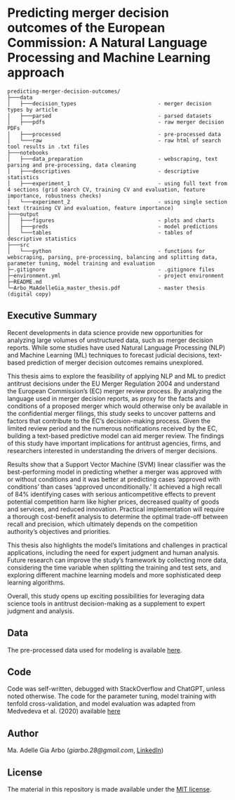 # Predicting merger decision outcomes of the European Commission: A Natural Language Processing and Machine Learning approach

```
predicting-merger-decision-outcomes/
├───data
│   ├───decision_types                          - merger decision types by article
│   ├───parsed                                  - parsed datasets
│   ├───pdfs                                    - raw merger decision PDFs
│   ├───processed                               - pre-processed data
│   └───raw                                     - raw html of search tool results in .txt files
├───notebooks                                   
│   ├───data_preparation                        - webscraping, text parsing and pre-processing, data cleaning
│   ├───descriptives                            - descriptive statistics
│   ├───experiment_1                            - using full text from 4 sections (grid search CV, training CV and evaluation, feature importance, robustness checks)
│   └───experiment_2                            - using single section text (training CV and evaluation, feature importance)
├───output
│   ├───figures                                 - plots and charts
│   ├───preds                                   - model predictions
│   └───tables                                  - tables of descriptive statistics
├───src
│   └───python                                  - functions for webscraping, parsing, pre-processing, balancing and splitting data, parameter tuning, model training and evaluation
├─.gitignore                                    - .gitignore files                          
├─environment.yml                               - project environment                     
├─README.md
└─Arbo_MaAdelleGia_master_thesis.pdf            - master thesis (digital copy)
```

## Executive Summary
Recent developments in data science provide new opportunities for analyzing large volumes of unstructured data, such as merger decision reports. While some studies have used Natural Language Processing (NLP) and Machine Learning (ML) techniques to forecast judicial decisions, text-based prediction of merger decision outcomes remains unexplored.

This thesis aims to explore the feasibility of applying NLP and ML to predict antitrust decisions under the EU Merger Regulation 2004 and understand the European Commission’s (EC) merger review process. By analyzing the language used in merger decision reports, as proxy for the facts and conditions of a proposed merger which would otherwise only be available in the confidential merger filings, this study seeks to uncover patterns and factors that contribute to the EC’s decision-making process. Given the limited review period and the numerous notifications received by the EC, building a text-based predictive model can aid merger review. The findings of this study have important implications for antitrust agencies, firms, and researchers interested in understanding the drivers of merger decisions.

Results show that a Support Vector Machine (SVM) linear classifier was the best-performing model in predicting whether a merger was approved with or without conditions and it was better at predicting cases ‘approved with conditions’ than cases ‘approved unconditionally.’ It achieved a high recall of 84% identifying cases with serious anticompetitive effects to prevent potential competition harm like higher prices, decreased quality of goods and services, and reduced innovation. Practical implementation will require a thorough cost-benefit analysis to determine the optimal trade-off between recall and precision, which ultimately depends on the competition authority’s objectives and priorities.

This thesis also highlights the model’s limitations and challenges in practical applications, including the need for expert judgment and human analysis. Future research can improve the study’s framework by collecting more data, considering the time variable when splitting the training and test sets, and exploring different machine learning models and more sophisticated deep learning algorithms.

Overall, this study opens up exciting possibilities for leveraging data science tools in antitrust decision-making as a supplement to expert judgment and analysis.

## Data
The pre-processed data used for modeling is available [here](https://www.dropbox.com/scl/fo/szosfc6m6w41n4bp19z7s/h?dl=0&rlkey=oit0pvre3o2j3qatyq709jhh0).

## Code
Code was self-written, debugged with StackOverflow and ChatGPT, unless noted otherwise. The code for the parameter tuning, model training with tenfold cross-validation, and model evaluation was adapted from Medvedeva et al. (2020) available [here](https://github.com/masha-medvedeva/ECtHR_crystal_ball)

## Author
Ma. Adelle Gia Arbo (_giarbo.28@gmail.com_, [LinkedIn](https://www.linkedin.com/in/ma-adelle-gia-arbo/))

## License
The material in this repository is made available under the [MIT license](http://opensource.org/licenses/mit-license.php). 
